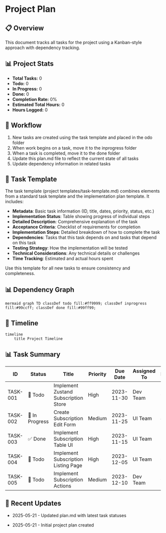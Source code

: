 # Project Plan

## 📋 Overview
This document tracks all tasks for the project using a Kanban-style approach with dependency tracking.

## 📊 Project Stats
- **Total Tasks:** 0
- **Todo:** 0
- **In Progress:** 0
- **Done:** 0
- **Completion Rate:** 0%
- **Estimated Total Hours:** 0
- **Hours Logged:** 0

## 🔄 Workflow
1. New tasks are created using the task template and placed in the 	odo folder
2. When work begins on a task, move it to the inprogress folder
3. When a task is completed, move it to the done folder
4. Update this plan.md file to reflect the current state of all tasks
5. Update dependency information in related tasks

## 📝 Task Template
The task template (project templates/task-template.md) combines elements from a standard task template and the implementation plan template. It includes:

- **Metadata**: Basic task information (ID, title, dates, priority, status, etc.)
- **Implementation Status**: Table showing progress of individual steps
- **Detailed Description**: Comprehensive explanation of the task
- **Acceptance Criteria**: Checklist of requirements for completion
- **Implementation Steps**: Detailed breakdown of how to complete the task
- **Dependencies**: Tasks that this task depends on and tasks that depend on this task
- **Testing Strategy**: How the implementation will be tested
- **Technical Considerations**: Any technical details or challenges
- **Time Tracking**: Estimated and actual hours spent

Use this template for all new tasks to ensure consistency and completeness.

## 📊 Dependency Graph

`mermaid
graph TD
    classDef todo fill:#ff9999;
    classDef inprogress fill:#99ccff;
    classDef done fill:#99ff99;
`

## 📅 Timeline

```mermaid
timeline
    title Project Timeline
```

## 📊 Task Summary

| ID | Status | Title | Priority | Due Date | Assigned To | Progress |
|----|--------|-------|----------|----------|-------------|----------|
| TASK-001 | 📌 Todo | Implement Zustand Subscription Store | High | 2023-11-30 | Dev Team | 0% |
| TASK-002 | 🔨 In Progress | Create Subscription Edit Form | Medium | 2023-11-25 | UI Team | 43% |
| TASK-003 | ✅ Done | Implement Subscription Table UI | High | 2023-11-15 | UI Team | 100% |
| TASK-004 | 📌 Todo | Implement Subscription Listing Page | High | 2023-12-05 | UI Team | 0% |
| TASK-005 | 📌 Todo | Implement Subscription Actions | Medium | 2023-12-10 | Dev Team | 0% |
## 📅 Recent Updates

- 2025-05-21 - Updated plan.md with latest task statuses

- 2025-05-21 - Initial project plan created

